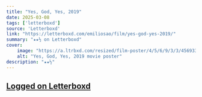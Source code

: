 ```yaml
---
title: "Yes, God, Yes, 2019"
date: 2025-03-08
tags: ['letterboxd']
source: 'Letterboxd'
link: "https://letterboxd.com/emiliosao/film/yes-god-yes-2019/"
summary: "★★½ on Letterboxd"
cover:
    image: "https://a.ltrbxd.com/resized/film-poster/4/5/6/9/3/3/456933-yes-god-yes-0-600-0-900-crop.jpg?v=46ae670e15"
    alt: "Yes, God, Yes, 2019 movie poster"
description: "★★½"
---
```

## [Logged on Letterboxd](https://letterboxd.com/emiliosao/film/yes-god-yes-2019/)

